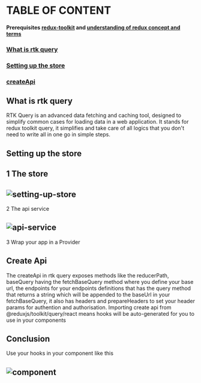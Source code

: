 # TABLE OF CONTENT

#### Prerequisites [redux-toolkit](https://redux-toolkit.js.org/introduction/getting-started) and [understanding of redux concept and terms](https://redux.js.org/tutorials/fundamentals/part-2-concepts-data-flow)

### [What is rtk query](https://github.com/goodmanfreeman/RTK-query-summary/README.md#what-is-rtk-query-1)
### [Setting up the store](https://github.com/goodmanfreeman/RTK-query-summary/README.md#setting-up-the-store-1)
### [createApi](https://github.com/goodmanfreeman/RTK-query-summary/README.md#create-api)


## What is rtk query
RTK Query is an advanced data fetching and caching tool, designed to simplify common cases for loading data in a web application. It stands for redux toolkit query, it simplifies and take care of all logics that you don't need to write all in one go in simple steps.
## Setting up the store
## 1 The store
## ![setting-up-store](https://user-images.githubusercontent.com/32324434/161045348-2afa18db-97be-4f19-9e74-9f3379c726df.png)
 2 The api service
## ![api-service](https://user-images.githubusercontent.com/32324434/161045485-4e3a427e-d1f5-4e92-abd0-1178d3d6763d.png)
 3 Wrap your app in a Provider
## Create Api
The createApi in rtk query exposes methods like the reducerPath, baseQuery having the fetchBaseQuery method where you define your base url, the endpoints for your endpoints definitions that has the query method that returns a string which will be appended to the baseUrl in your fetchBaseQuery, it also has headers and prepareHeaders to set your header params for authention and authorisation.
Importing create api from @reduxjs/toolkit/query/react means hooks will be auto-generated for you to use in your components
## Conclusion
Use your hooks in your component like this
## ![component](https://user-images.githubusercontent.com/32324434/161047875-7c8837bd-ac8f-4e78-8cd3-5aa64462fdff.png)

